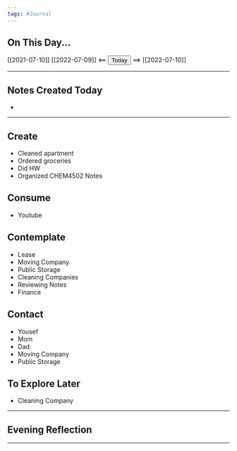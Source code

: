 ```yaml
---
tags: #Journal
---
```


## On This Day...

[[2021-07-10]]
[[2022-07-09]] <== <button class="date_button_today">Today</button> ==> [[2022-07-10]]

---

## Notes Created Today
* 
---

## Create

* Cleaned apartment
* Ordered groceries
* Did HW
* Organized CHEM4502 Notes

  

## Consume

* Youtube
  

## Contemplate

* Lease
* Moving Company
* Public Storage
* Cleaning Companies
* Reviewing Notes
* Finance


  

## Contact

* Yousef
* Mom
* Dad
* Moving Company
* Public Storage

  

## To Explore Later
* Cleaning Company

---

## Evening Reflection

  
------


